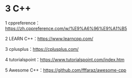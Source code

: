 # 3 C++


1 cppreference：https://zh.cppreference.com/w/%E9%A6%96%E9%A1%B5 <br>


2 LEARN C++：https://www.learncpp.com/   <br>


3 cplusplus：https://cplusplus.com/  <br>


4 tutorialspoint：https://www.tutorialspoint.com/index.htm  <br>  


5 Awesome C++：https://github.com/fffaraz/awesome-cpp  <br>
